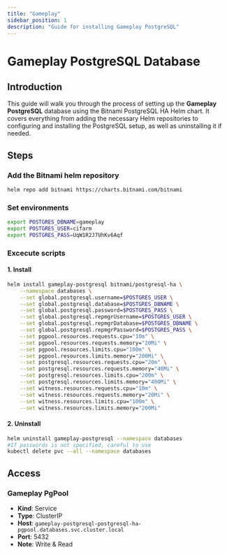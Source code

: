 ```yaml
---
title: "Gameplay"
sidebar_position: 1
description: "Guide for installing Gameplay PostgreSQL"
---
```

# Gameplay PostgreSQL Database
## Introduction
This guide will walk you through the process of setting up the **Gameplay PostgreSQL** database using the Bitnami PostgreSQL HA Helm chart. It covers everything from adding the necessary Helm repositories to configuring and installing the PostgreSQL setup, as well as uninstalling it if needed.

## Steps
### Add the Bitnami helm repository
```bash
helm repo add bitnami https://charts.bitnami.com/bitnami
```
### Set environments
```bash
export POSTGRES_DBNAME=gameplay
export POSTGRES_USER=cifarm
export POSTGRES_PASS=UqW1R2J7UhKv6Aqf
```
### Excecute scripts
#### 1. Install
```bash
helm install gameplay-postgresql bitnami/postgresql-ha \
    --namespace databases \
    --set global.postgresql.username=$POSTGRES_USER \
    --set global.postgresql.database=$POSTGRES_DBNAME \
    --set global.postgresql.password=$POSTGRES_PASS \
    --set global.postgresql.repmgrUsername=$POSTGRES_USER \
    --set global.postgresql.repmgrDatabase=$POSTGRES_DBNAME \
    --set global.postgresql.repmgrPassword=$POSTGRES_PASS \
    --set pgpool.resources.requests.cpu="10m" \
    --set pgpool.resources.requests.memory="20Mi" \
    --set pgpool.resources.limits.cpu="100m" \
    --set pgpool.resources.limits.memory="200Mi" \
    --set postgresql.resources.requests.cpu="20m" \
    --set postgresql.resources.requests.memory="40Mi" \
    --set postgresql.resources.limits.cpu="200m" \
    --set postgresql.resources.limits.memory="400Mi" \
    --set witness.resources.requests.cpu="10m" \
    --set witness.resources.requests.memory="20Mi" \
    --set witness.resources.limits.cpu="100m" \
    --set witness.resources.limits.memory="200Mi"
```
#### 2. Uninstall
```bash
helm uninstall gameplay-postgresql --namespace databases
#If passwords is not specified, careful to use
kubectl delete pvc --all --namespace databases
```
## Access 
### Gameplay PgPool
- **Kind**: Service  
- **Type**: ClusterIP  
- **Host**: `gameplay-postgresql-postgresql-ha-pgpool.databases.svc.cluster.local`  
- **Port**: 5432
- **Note**: Write & Read